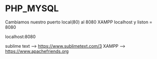 # PHP_MYSQL

Cambiamos nuestro puerto local(80) al 8080
XAMPP localhost y liston = 8080

localhost:8080

sublime text --> https://www.sublimetext.com/3
XAMPP --> https://www.apachefriends.org
